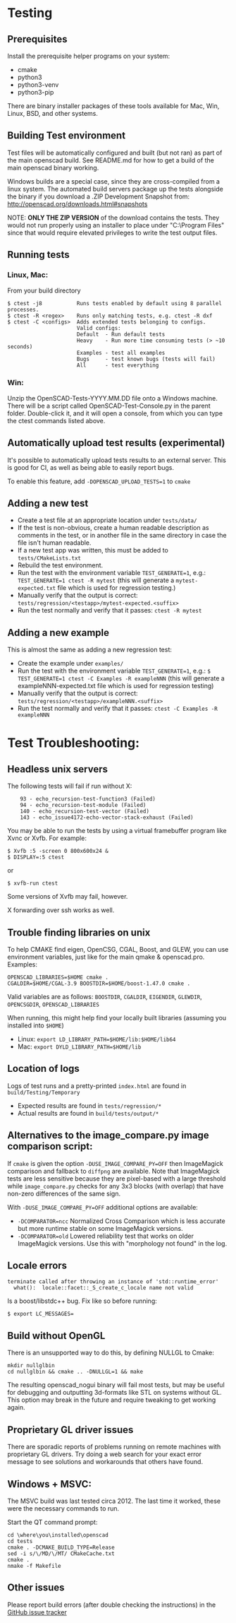 # Testing

## Prerequisites

Install the prerequisite helper programs on your system:

* cmake
* python3
* python3-venv
* python3-pip

There are binary installer packages of these tools available for Mac,
Win, Linux, BSD, and other systems.

## Building Test environment

Test files will be automatically configured and built (but not ran) as part of the main openscad build.  See README.md for how to get a build of the main openscad binary working.

Windows builds are a special case, since they are cross-compiled from a linux system.  The automated build servers package up the tests alongside the binary if you download a .ZIP Development Snapshot from: http://openscad.org/downloads.html#snapshots

NOTE: **ONLY THE ZIP VERSION** of the download contains the tests. They would not run properly using an installer to place under "C:\Program Files" since that would require elevated privileges to write the test output files.

## Running tests

### Linux, Mac:

From your build directory
```
$ ctest -j8           Runs tests enabled by default using 8 parallel processes.
$ ctest -R <regex>    Runs only matching tests, e.g. ctest -R dxf
$ ctest -C <configs>  Adds extended tests belonging to configs.
                      Valid configs:
                      Default  - Run default tests
                      Heavy    - Run more time consuming tests (> ~10 seconds)
                      Examples - test all examples
                      Bugs     - test known bugs (tests will fail)
                      All      - test everything
```

### Win:

Unzip the OpenSCAD-Tests-YYYY.MM.DD file onto a Windows machine. There will be a script called OpenSCAD-Test-Console.py in the parent folder. Double-click it, and it will open a console, from which you can type the ctest commands listed above.

## Automatically upload test results (experimental)

It's possible to automatically upload tests results to an external server. This is good for CI, as well as being able to easily report bugs.

To enable this feature, add `-DOPENSCAD_UPLOAD_TESTS=1` to `cmake` 

## Adding a new test

* Create a test file at an appropriate location under `tests/data/`
* If the test is non-obvious, create a human readable description as comments in the test, or in another file in the same directory in case the file isn't human readable.
* If a new test app was written, this must be added to `tests/CMakeLists.txt`
* Rebuild the test environment.
* Run the test with the environment variable `TEST_GENERATE=1`, e.g.: `TEST_GENERATE=1 ctest -R mytest` (this will generate a `mytest-expected.txt` file which is used for regression testing.)
* Manually verify that the output is correct: `tests/regression/<testapp>/mytest-expected.<suffix>`
* Run the test normally and verify that it passes: `ctest -R mytest`

## Adding a new example

This is almost the same as adding a new regression test:
* Create the example under `examples/`
* Run the test with the environment variable `TEST_GENERATE=1`, e.g.: `$ TEST_GENERATE=1 ctest -C Examples -R exampleNNN` (this will generate a exampleNNN-expected.txt file which is used for regression testing)
* Manually verify that the output is correct: `tests/regression/<testapp>/exampleNNN.<suffix>`
* Run the test normally and verify that it passes: `ctest -C Examples -R exampleNNN`

# Test Troubleshooting:

## Headless unix servers

The following tests will fail if run without X:

```
	93 - echo_recursion-test-function3 (Failed)
	94 - echo_recursion-test-module (Failed)
	140 - echo_recursion-test-vector (Failed)
	143 - echo_issue4172-echo-vector-stack-exhaust (Failed)
```


You may be able to run the tests by using a virtual framebuffer program like Xvnc or Xvfb. For example:

```
$ Xvfb :5 -screen 0 800x600x24 &
$ DISPLAY=:5 ctest
```

or

```
$ xvfb-run ctest
```

Some versions of Xvfb may fail, however. 

X forwarding over ssh works as well.

## Trouble finding libraries on unix

To help CMAKE find eigen, OpenCSG, CGAL, Boost, and GLEW, you can use environment variables, just like for the main qmake & openscad.pro. Examples:

```
OPENSCAD_LIBRARIES=$HOME cmake .
CGALDIR=$HOME/CGAL-3.9 BOOSTDIR=$HOME/boost-1.47.0 cmake .
```

Valid variables are as follows: `BOOSTDIR`, `CGALDIR`, `EIGENDIR`, `GLEWDIR`, `OPENCSGDIR`, `OPENSCAD_LIBRARIES`

When running, this might help find your locally built libraries (assuming you installed into `$HOME`)

* Linux: `export LD_LIBRARY_PATH=$HOME/lib:$HOME/lib64`
* Mac: `export DYLD_LIBRARY_PATH=$HOME/lib`

## Location of logs
 
Logs of test runs and a pretty-printed `index.html` are found in `build/Testing/Temporary`
* Expected results are found in `tests/regression/*`
* Actual results are found in `build/tests/output/*`

## Alternatives to the image_compare.py image comparison script:

If `cmake` is given the option `-DUSE_IMAGE_COMPARE_PY=OFF` then ImageMagick comparison and fallback to `diffpng` are available.  Note that ImageMagick tests are less sensitive because they are pixel-based with a large threshold while `image_compare.py` checks for any 3x3 blocks (with overlap) that have non-zero differences of the same sign.

With `-DUSE_IMAGE_COMPARE_PY=OFF` additional options are available:
* `-DCOMPARATOR=ncc` Normalized Cross Comparison which is less accurate but more runtime stable on some ImageMagick versions.
* `-DCOMPARATOR=old` Lowered reliability test that works on older ImageMagick versions.  Use this with "morphology not found" in the log.

## Locale errors

```
terminate called after throwing an instance of 'std::runtime_error'
  what():  locale::facet::_S_create_c_locale name not valid
```

Is a boost/libstdc++ bug. Fix like so before running:

```
$ export LC_MESSAGES=
```

## Build without OpenGL

There is an unsupported way to do this, by defining NULLGL to Cmake:

```
mkdir nullglbin
cd nullglbin && cmake .. -DNULLGL=1 && make
```
 
The resulting openscad_nogui binary will fail most tests, but may be useful for debugging and outputting 3d-formats like STL on systems without GL. This option may break in the future and require tweaking to get working again.

## Proprietary GL driver issues

There are sporadic reports of problems running on remote machines with proprietary GL drivers. Try doing a web search for your exact error message to see solutions and workarounds that others have found.

## Windows + MSVC: 

The MSVC build was last tested circa 2012. The last time it worked,
these were the necessary commands to run.

Start the QT command prompt:
```
cd \where\you\installed\openscad
cd tests
cmake . -DCMAKE_BUILD_TYPE=Release
sed -i s/\/MD/\/MT/ CMakeCache.txt
cmake .
nmake -f Makefile
```

## Other issues

Please report build errors (after double checking the instructions) in the [GitHub issue tracker](https://github.com/openscad/openscad/issues)
